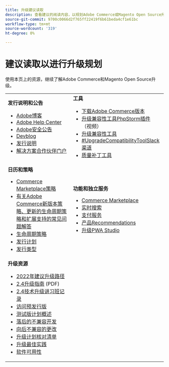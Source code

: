 ```yaml
---
title: 升级建议读取
description: 查看建议的阅读内容，以规划Adobe Commerce或Magento Open Source升级。
source-git-commit: 9700c0066d2f765ff22419f6b61beda4cf1e61bc
workflow-type: tm+mt
source-wordcount: '319'
ht-degree: 0%

---
```



# 建议读取以进行升级规划

使用本页上的资源，继续了解Adobe Commerce和Magento Open Source升级。

<table>
  <tbody>
    <tr>
      <td><strong>发行说明和公告</strong>
        <ul>
            <li><a href="https://blog.adobe.com/">Adobe博客</a></li>
            <li><a href="https://support.magento.com/hc/en-us">Adobe Help Center</a></li>
            <li><a href="https://helpx.adobe.com/security/products/magento/apsb22-12.html">Adobe安全公告</a></li>
            <li><a href="https://community.magento.com/t5/Magento-DevBlog/bg-p/devblog">Devblog</a></li>
            <li><a href="https://devdocs.magento.com/guides/v2.4/release-notes/bk-release-notes.html">发行说明</a></li>
            <li><a href="https://solutionpartners.adobe.com/solution-partners.html">解决方案合作伙伴门户</a></li>
          </ul>
        </td>
      <td><strong>工具</strong>
        <ul>
            <li><a href="https://magento.com/tech-resources/downloads">下载Adobe Commerce版本</li>
            <li><a href="https://experienceleague.adobe.com/docs/commerce-learn/tutorials/uct-phpstorm.html?lang=en">升级兼容性工具PhpStorm插件</a> （视频）</li>
            <li><a href="https://experienceleague.adobe.com/docs/commerce-operations/upgrade-guide/upgrade-compatibility-tool/overview.html?lang=en">升级兼容性工具</a></li>
            <li><a href="https://magentocommeng.slack.com/archives/C019Y143U9F">#UpgradeCompatibilityToolSlack渠道</a></li>
            <li><a href="https://devdocs.magento.com/quality-patches/usage.html">质量补丁工具</a></li>
          </ul>
      </td>
    </tr>
    <tr>
      <td><strong>日历和策略</strong>
        <ul>
            <li><a href="https://marketplacesupport.magento.com/hc/en-us/articles/4413722432653">Commerce Marketplace策略</a></li>
            <li><a href="https://support.magento.com/hc/en-us/articles/4409421516301-FAQ-for-New-Adobe-Commerce-Release-Strategy-and-Updated-Lifecycle-Policy">有关Adobe Commerce新版本策略、更新的生命周期策略和扩展支持的常见问题解答</a></li>
            <li><a href="https://www.adobe.com/content/dam/cc/en/legal/terms/enterprise/pdfs/Adobe-Commerce-Software-Lifecycle-Policy.pdf">生命周期策略</a></li>
            <li><a href="https://devdocs.magento.com/release/">发行计划</a></li>
            <li><a href="https://devdocs.magento.com/release/policy/">发行类型</a></li>
          </ul>
        </td>
      <td><strong>功能和独立服务</strong>
        <ul>
            <li><a href="https://marketplace.magento.com/">Commerce Marketplace</a></li>
            <li><a href="https://marketplace.magento.com/magento-live-search.html">实时搜索</a></li>
            <li><a href="https://marketplace.magento.com/magento-payment-services.html">支付服务</a></li>
            <li><a href="https://marketplace.magento.com/magento-product-recommendations.html">产品Recommendations</a></li>
            <li><a href="https://developer.adobe.com/commerce/pwa-studio/guides/upgrading-versions">升级PWA Studio</a></li>
          </ul>
      </td>
    </tr>
    <tr>
      <td><strong>升级资源</strong>
        <ul>
             <li><a href="https://experienceleague.adobe.com/docs/commerce-operations/upgrade-guide/resources/recommended-upgrade-paths-2022.html?lang=en">2022年建议升级路径</a></li>
            <li><a href="https://experienceleague.adobe.com/docs/commerce-operations/assets/adobe-commerce-2-4-upgrade-guide.pdf">2.4升级指南</a> (PDF)</li>
            <li><a href="https://experienceleague.adobe.com/docs/commerce-learn/tutorials/upgrade-workshop.html?lang=en">2.4技术升级讲习班记录</a></li>
            <li><a href="https://support.magento.com/hc/en-us/articles/360034120932">访问预发行版</a></li>
            <li><a href="https://devdocs.magento.com/release/beta-program.html">测试版计划概述</a></li>
            <li><a href="https://devdocs.magento.com/contributor-guide/backward-compatible-development/index.html">落后的不兼容开发</a></li>
            <li><a href="https://devdocs.magento.com/guides/v2.4/release-notes/backward-incompatible-changes/index.html">向后不兼容的更改</a></li>
            <li><a href="https://support.magento.com/hc/en-us/articles/360057968951-Upgrade-plan-checklist-for-Adobe-Commerce">升级计划核对清单</a></li>
            <li><a href="https://experienceleague.adobe.com/docs/commerce-operations/upgrade-guide/prepare/best-practices.html?lang=en">升级最佳实践</a></li>
            <li><a href="https://devdocs.magento.com/release/availability.html">软件可用性</a></li>
          </ul>
      </td>
      <td></td>
    </tr>
  </tbody>
</table>